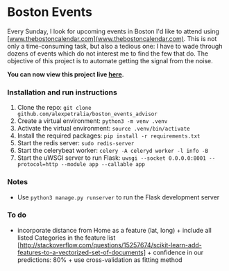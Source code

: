 # Boston Events

Every Sunday, I look for upcoming events in Boston I'd like to attend using [www.thebostoncalendar.com](www.thebostoncalendar.com). This is not only a time-consuming task, but also a tedious one: I have to wade through dozens of events which do not interest me to find the few that do. The objective of this project is to automate getting the signal from the noise.

**You can now view this project live <a href='http://52.2.13.97:8001/' target='_blank'>here</a>.**

### Installation and run instructions

1. Clone the repo: `git clone github.com/alexpetralia/boston_events_advisor`
2. Create a virtual environment: `python3 -m venv .venv`
3. Activate the virtual environment: `source .venv/bin/activate`
4. Install the required packages: `pip install -r requirements.txt`
5. Start the redis server: `sudo redis-server`
6. Start the celerybeat worker: `celery -A celeryd worker -l info -B`
7. Start the uWSGI server to run Flask: `uwsgi --socket 0.0.0.0:8001 --protocol=http --module app --callable app`

### Notes
* Use `python3 manage.py runserver` to run the Flask development server

### To do

* incorporate distance from Home as a feature (lat, long) + include all listed Categories in the feature list [http://stackoverflow.com/questions/15257674/scikit-learn-add-features-to-a-vectorized-set-of-documents] + confidence in our predictions: 80% + use cross-validation as fitting method
